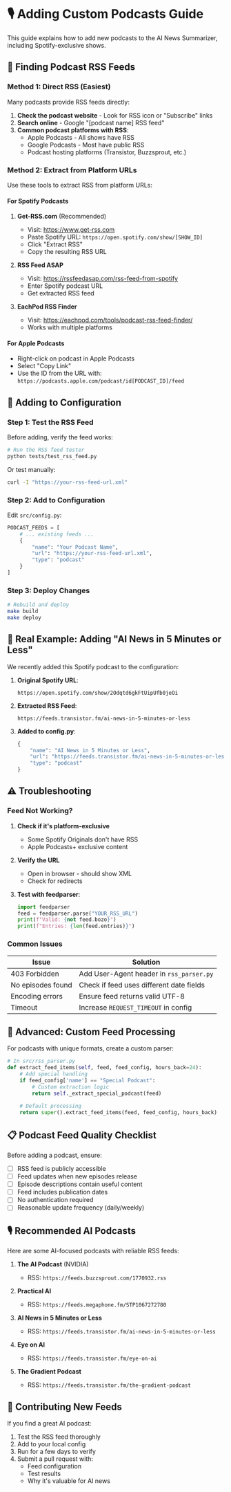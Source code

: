 # 🎙️ Adding Custom Podcasts Guide

This guide explains how to add new podcasts to the AI News Summarizer, including Spotify-exclusive shows.

## 📡 Finding Podcast RSS Feeds

### Method 1: Direct RSS (Easiest)

Many podcasts provide RSS feeds directly:

1. **Check the podcast website** - Look for RSS icon or "Subscribe" links
2. **Search online** - Google "[podcast name] RSS feed"
3. **Common podcast platforms with RSS**:
   - Apple Podcasts - All shows have RSS
   - Google Podcasts - Most have public RSS
   - Podcast hosting platforms (Transistor, Buzzsprout, etc.)

### Method 2: Extract from Platform URLs

Use these tools to extract RSS from platform URLs:

#### For Spotify Podcasts

1. **Get-RSS.com** (Recommended)
   - Visit: https://www.get-rss.com
   - Paste Spotify URL: `https://open.spotify.com/show/[SHOW_ID]`
   - Click "Extract RSS"
   - Copy the resulting RSS URL

2. **RSS Feed ASAP**
   - Visit: https://rssfeedasap.com/rss-feed-from-spotify
   - Enter Spotify podcast URL
   - Get extracted RSS feed

3. **EachPod RSS Finder**
   - Visit: https://eachpod.com/tools/podcast-rss-feed-finder/
   - Works with multiple platforms

#### For Apple Podcasts

- Right-click on podcast in Apple Podcasts
- Select "Copy Link"
- Use the ID from the URL with: `https://podcasts.apple.com/podcast/id[PODCAST_ID]/feed`

## 🔧 Adding to Configuration

### Step 1: Test the RSS Feed

Before adding, verify the feed works:

```bash
# Run the RSS feed tester
python tests/test_rss_feed.py
```

Or test manually:
```bash
curl -I "https://your-rss-feed-url.xml"
```

### Step 2: Add to Configuration

Edit `src/config.py`:

```python
PODCAST_FEEDS = [
    # ... existing feeds ...
    {
        "name": "Your Podcast Name",
        "url": "https://your-rss-feed-url.xml",
        "type": "podcast"
    }
]
```

### Step 3: Deploy Changes

```bash
# Rebuild and deploy
make build
make deploy
```

## 🎯 Real Example: Adding "AI News in 5 Minutes or Less"

We recently added this Spotify podcast to the configuration:

1. **Original Spotify URL**: 
   ```
   https://open.spotify.com/show/2Odqtd6gkFtUipUfb0jeOi
   ```

2. **Extracted RSS Feed**:
   ```
   https://feeds.transistor.fm/ai-news-in-5-minutes-or-less
   ```

3. **Added to config.py**:
   ```python
   {
       "name": "AI News in 5 Minutes or Less",
       "url": "https://feeds.transistor.fm/ai-news-in-5-minutes-or-less",
       "type": "podcast"
   }
   ```

## ⚠️ Troubleshooting

### Feed Not Working?

1. **Check if it's platform-exclusive**
   - Some Spotify Originals don't have RSS
   - Apple Podcasts+ exclusive content

2. **Verify the URL**
   - Open in browser - should show XML
   - Check for redirects

3. **Test with feedparser**:
   ```python
   import feedparser
   feed = feedparser.parse("YOUR_RSS_URL")
   print(f"Valid: {not feed.bozo}")
   print(f"Entries: {len(feed.entries)}")
   ```

### Common Issues

| Issue | Solution |
|-------|----------|
| 403 Forbidden | Add User-Agent header in `rss_parser.py` |
| No episodes found | Check if feed uses different date fields |
| Encoding errors | Ensure feed returns valid UTF-8 |
| Timeout | Increase `REQUEST_TIMEOUT` in config |

## 🚀 Advanced: Custom Feed Processing

For podcasts with unique formats, create a custom parser:

```python
# In src/rss_parser.py
def extract_feed_items(self, feed, feed_config, hours_back=24):
    # Add special handling
    if feed_config['name'] == "Special Podcast":
        # Custom extraction logic
        return self._extract_special_podcast(feed)
    
    # Default processing
    return super().extract_feed_items(feed, feed_config, hours_back)
```

## 📋 Podcast Feed Quality Checklist

Before adding a podcast, ensure:

- [ ] RSS feed is publicly accessible
- [ ] Feed updates when new episodes release
- [ ] Episode descriptions contain useful content
- [ ] Feed includes publication dates
- [ ] No authentication required
- [ ] Reasonable update frequency (daily/weekly)

## 🎙️ Recommended AI Podcasts

Here are some AI-focused podcasts with reliable RSS feeds:

1. **The AI Podcast** (NVIDIA)
   - RSS: `https://feeds.buzzsprout.com/1770932.rss`
   
2. **Practical AI**
   - RSS: `https://feeds.megaphone.fm/STP1067272780`

3. **AI News in 5 Minutes or Less**
   - RSS: `https://feeds.transistor.fm/ai-news-in-5-minutes-or-less`

4. **Eye on AI**
   - RSS: `https://feeds.transistor.fm/eye-on-ai`

5. **The Gradient Podcast**
   - RSS: `https://feeds.transistor.fm/the-gradient-podcast`

## 📝 Contributing New Feeds

If you find a great AI podcast:

1. Test the RSS feed thoroughly
2. Add to your local config
3. Run for a few days to verify
4. Submit a pull request with:
   - Feed configuration
   - Test results
   - Why it's valuable for AI news